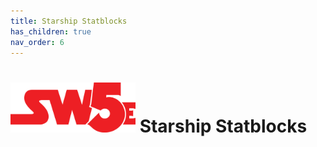 ```yaml
---
title: Starship Statblocks
has_children: true
nav_order: 6
---
```


# <img src='zz Images/sw5e-logo.png' style= 'float:; width:200px;'> Starship Statblocks